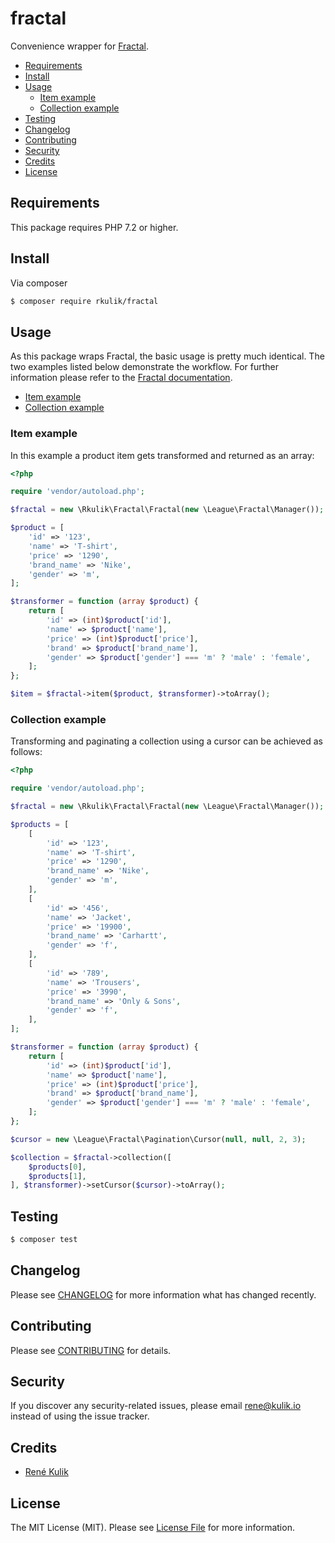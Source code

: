 # fractal

Convenience wrapper for [Fractal](https://fractal.thephpleague.com/).

- [Requirements](#requirements)
- [Install](#install)
- [Usage](#usage)
  - [Item example](#item-example)
  - [Collection example](#collection-example)
- [Testing](#testing)
- [Changelog](#changelog)
- [Contributing](#contributing)
- [Security](#security)
- [Credits](#credits)
- [License](#license)

## Requirements

This package requires PHP 7.2 or higher.

## Install

Via composer

``` bash
$ composer require rkulik/fractal
```

## Usage

As this package wraps Fractal, the basic usage is pretty much identical. The two examples listed below demonstrate the
workflow. For further information please refer to the [Fractal documentation](https://fractal.thephpleague.com/).

- [Item example](#item-example)
- [Collection example](#collection-example)

### Item example

In this example a product item gets transformed and returned as an array:

``` php
<?php

require 'vendor/autoload.php';

$fractal = new \Rkulik\Fractal\Fractal(new \League\Fractal\Manager());

$product = [
    'id' => '123',
    'name' => 'T-shirt',
    'price' => '1290',
    'brand_name' => 'Nike',
    'gender' => 'm',
];

$transformer = function (array $product) {
    return [
        'id' => (int)$product['id'],
        'name' => $product['name'],
        'price' => (int)$product['price'],
        'brand' => $product['brand_name'],
        'gender' => $product['gender'] === 'm' ? 'male' : 'female',
    ];
};

$item = $fractal->item($product, $transformer)->toArray();
```

### Collection example

Transforming and paginating a collection using a cursor can be achieved as follows:

``` php
<?php

require 'vendor/autoload.php';

$fractal = new \Rkulik\Fractal\Fractal(new \League\Fractal\Manager());

$products = [
    [
        'id' => '123',
        'name' => 'T-shirt',
        'price' => '1290',
        'brand_name' => 'Nike',
        'gender' => 'm',
    ],
    [
        'id' => '456',
        'name' => 'Jacket',
        'price' => '19900',
        'brand_name' => 'Carhartt',
        'gender' => 'f',
    ],
    [
        'id' => '789',
        'name' => 'Trousers',
        'price' => '3990',
        'brand_name' => 'Only & Sons',
        'gender' => 'f',
    ],
];

$transformer = function (array $product) {
    return [
        'id' => (int)$product['id'],
        'name' => $product['name'],
        'price' => (int)$product['price'],
        'brand' => $product['brand_name'],
        'gender' => $product['gender'] === 'm' ? 'male' : 'female',
    ];
};

$cursor = new \League\Fractal\Pagination\Cursor(null, null, 2, 3);

$collection = $fractal->collection([
    $products[0],
    $products[1],
], $transformer)->setCursor($cursor)->toArray();
```

## Testing

``` bash
$ composer test
```

## Changelog

Please see [CHANGELOG](CHANGELOG.md) for more information what has changed recently.

## Contributing

Please see [CONTRIBUTING](CONTRIBUTING.md) for details.

## Security

If you discover any security-related issues, please email rene@kulik.io instead of using the issue tracker.

## Credits

- [René Kulik](https://github.com/rkulik)

## License

The MIT License (MIT). Please see [License File](LICENSE) for more information.
